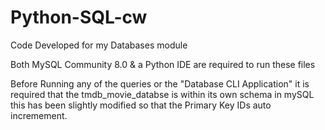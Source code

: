 # Python-SQL-cw
Code Developed for my Databases module

Both MySQL Community 8.0 & a Python IDE are required to run these files

Before Running any of the queries or the "Database CLI Application" it is required that 
the tmdb_movie_databse is within its own schema in mySQL this has been slightly modified 
so that the Primary Key IDs auto incremement.

